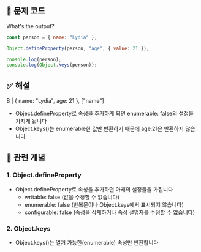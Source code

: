 ## 🔎 문제 코드

What's the output?

```js
const person = { name: "Lydia" };

Object.defineProperty(person, "age", { value: 21 });

console.log(person);
console.log(Object.keys(person));
```

## ✅ 해설

B | { name: "Lydia", age: 21 }, ["name"]

- Object.defineProperty로 속성을 추가하게 되면 enumerable: false의 설정을 가지게 됩니다
- Object.keys()는 enumerable한 값만 반환하기 때문에 age:21은 반환하지 않습니다

## 🧠 관련 개념

### 1. Object.defineProperty

- Object.defineProperty로 속성을 추가하면 아래의 설정들을 가집니다
  - writable: false (값을 수정할 수 없습니다)
  - enumerable: false (반복문이나 Object.keys에서 표시되지 않습니다)
  - configurable: false (속성을 삭제하거나 속성 설명자를 수정할 수 없습니다)

### 2. Object.keys

- Object.keys()는 열거 가능한(enumerable) 속성만 반환합니다
